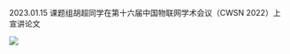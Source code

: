2023.01.15 课题组胡超同学在第十六届中国物联网学术会议（CWSN 2022）上宣讲论文

<img src="http://139.155.85.239/static/img/article/01.jpg">